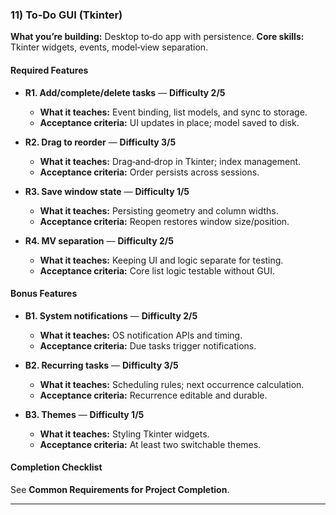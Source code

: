 ### 11) To‑Do GUI (Tkinter)
**What you’re building:** Desktop to‑do app with persistence.
**Core skills:** Tkinter widgets, events, model‑view separation.

#### Required Features
- **R1. Add/complete/delete tasks** — **Difficulty 2/5**
  - **What it teaches:** Event binding, list models, and sync to storage.
  - **Acceptance criteria:** UI updates in place; model saved to disk.

- **R2. Drag to reorder** — **Difficulty 3/5**
  - **What it teaches:** Drag‑and‑drop in Tkinter; index management.
  - **Acceptance criteria:** Order persists across sessions.

- **R3. Save window state** — **Difficulty 1/5**
  - **What it teaches:** Persisting geometry and column widths.
  - **Acceptance criteria:** Reopen restores window size/position.

- **R4. MV separation** — **Difficulty 2/5**
  - **What it teaches:** Keeping UI and logic separate for testing.
  - **Acceptance criteria:** Core list logic testable without GUI.

#### Bonus Features
- **B1. System notifications** — **Difficulty 2/5**
  - **What it teaches:** OS notification APIs and timing.
  - **Acceptance criteria:** Due tasks trigger notifications.

- **B2. Recurring tasks** — **Difficulty 3/5**
  - **What it teaches:** Scheduling rules; next occurrence calculation.
  - **Acceptance criteria:** Recurrence editable and durable.

- **B3. Themes** — **Difficulty 1/5**
  - **What it teaches:** Styling Tkinter widgets.
  - **Acceptance criteria:** At least two switchable themes.

#### Completion Checklist
See **Common Requirements for Project Completion**.

---
